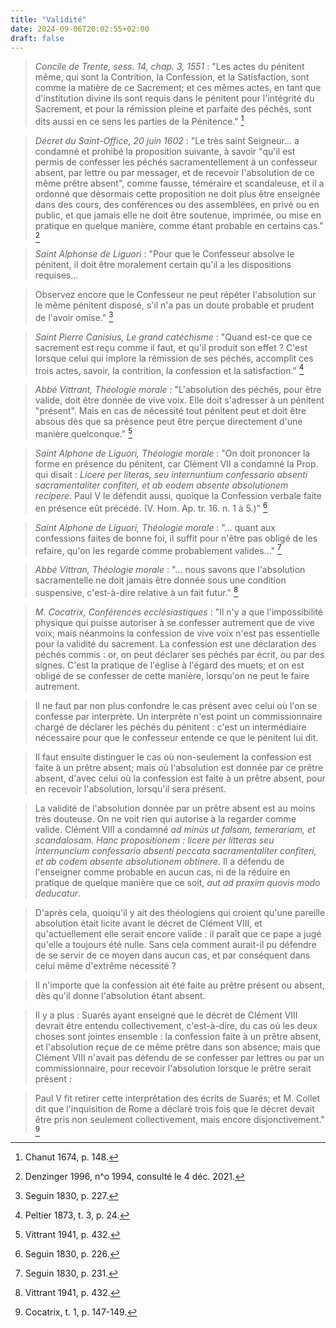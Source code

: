 ```yaml
---
title: "Validité"
date: 2024-09-06T20:02:55+02:00
draft: false
---
```



> *Concile de Trente, sess. 14, chap. 3, 1551* : "Les actes du pénitent même, qui sont la Contrition, la Confession, et la Satisfaction, sont comme la matière de ce Sacrement; et ces mêmes actes, en tant que d'institution divine ils sont requis dans le pénitent pour l'intégrité du Sacrement, et pour la rémission pleine et parfaite des péchés, sont dits aussi en ce sens les parties de la Pénitence." [^1]

[^1]: Chanut 1674, p. 148.

> *Décret du Saint-Office, 20 juin 1602* : "Le très saint Seigneur... a condamné et prohibé la proposition suivante, à savoir "qu'il est permis de confesser les péchés sacramentellement à un confesseur absent, par lettre ou par messager, et de recevoir l'absolution de ce même prêtre absent", comme fausse, téméraire et scandaleuse, et il a ordonné que désormais cette proposition ne doit plus être enseignée dans des cours, des conférences ou des assemblées, en privé ou en public, et que jamais elle ne doit être soutenue, imprimée, ou mise en pratique en quelque manière, comme étant probable en certains cas." [^2]

[^2]: Denzinger 1996, n^o 1994, consulté le 4 déc. 2021. 

> *Saint Alphonse de Liguori* : "Pour que le Confesseur absolve le pénitent, il doit être moralement certain qu'il a les dispositions requises... 

> Observez encore que le Confesseur ne peut répéter l'absolution sur le même pénitent disposé, s'il n'a pas un doute probable et prudent de l'avoir omise." [^3]

[^3]: Seguin 1830, p. 227.

> *Saint Pierre Canisius, Le grand catéchisme* : "Quand est-ce que ce sacrement est reçu comme il faut, et qu'il produit son effet ? C'est lorsque celui qui implore la rémission de ses péchés, accomplit ces trois actes, savoir, la contrition, la confession et la satisfaction." [^4]

[^4]: Peltier 1873, t. 3, p. 24.

> *Abbé Vittrant, Théologie morale* : "L'absolution des péchés, pour être valide, doit être donnée de vive voix. Elle doit s'adresser à un pénitent "présent". Mais en cas de nécessité tout pénitent peut et doit être absous dès que sa présence peut être perçue directement d'une manière quelconque." [^5]

[^5]: Vittrant 1941, p. 432.

> *Saint Alphone de Liguori, Théologie morale* : "On doit prononcer la forme en présence du pénitent, car Clément VII a condamné la Prop. qui disait : *Licere per literas, seu internuntium confessario absenti sacramentaliter confiteri, et ab eodem absente absolutionem recipere*. Paul V le défendit aussi, quoique la Confession verbale faite en présence eût précédé. (V. Hom. Ap. tr. 16. n. 1 à 5.)" [^6]

[^6]: Seguin 1830, p. 226.

> *Saint Alphone de Liguori, Théologie morale* : "... quant aux confessions faites de bonne foi, il suffit pour n'être pas obligé de les refaire, qu'on les regarde comme probablement valides..." [^7]

[^7]: Seguin 1830, p. 231.

> *Abbé Vittran, Théologie morale* : "... nous savons que l'absolution sacramentelle ne doit jamais être donnée sous une condition suspensive, c'est-à-dire relative à un fait futur." [^8]

[^8]: Vittrant 1941, p. 432.

> *M. Cocatrix, Conférences ecclésiastiques* : "Il n'y a que l'impossibilité physique qui puisse autoriser à se confesser autrement que de vive voix; mais néanmoins la confession de vive voix n'est pas essentielle pour la validité du sacrement. La confession est une déclaration des péchés commis : or, on peut déclarer ses péchés par écrit, ou par des signes. C'est la pratique de l'église à l'égard des muets; et on est obligé de se confesser de cette manière, lorsqu'on ne peut le faire autrement.

> Il ne faut par non plus confondre le cas présent avec celui où l'on se confesse par interprète. Un interprète n'est point un commissionnaire chargé de déclarer les péchés du pénitent : c'est un intermédiaire nécessaire pour que le confesseur entende ce que le pénitent lui dit.

> Il faut ensuite distinguer le cas où non-seulement la confession est faite à un prêtre absent; mais où l'absolution est donnée par ce prêtre absent, d'avec celui où la confession est faite à un prêtre absent, pour en recevoir l'absolution, lorsqu'il sera présent.

> La validité de l'absolution donnée par un prêtre absent est au moins très douteuse. On ne voit rien qui autorise à la regarder comme valide. Clément VIII a condamné *ad minùs ut falsam, temerariam, et scandalosam. Hanc propositionem : licere per litteras seu internuncium confessario absenti peccata sacramentaliter confiteri, et ab codem absente absolutionem obtinere*. Il a défendu de l'enseigner comme probable en aucun cas, ni de la réduire en pratique de quelque manière que ce soit, *aut ad praxim quovis modo deducatur*.

> D'après cela, quoiqu'il y ait des théologiens qui croient qu'une pareille absolution était licite avant le décret de Clément VIII, et qu'actuellement elle serait encore valide : il paraît que ce pape a jugé qu'elle a toujours été nulle. Sans cela comment aurait-il pu défendre de se servir de ce moyen dans aucun cas, et par conséquent dans celui même d'extrême nécessité ?

> Il n'importe que la confession ait été faite au prêtre présent ou absent, dès qu'il donne l'absolution étant absent.

> Il y a plus : Suarés ayant enseigné que le décret de Clément VIII devrait être entendu collectivement, c'est-à-dire, du cas où les deux choses sont jointes ensemble : la confession faite à un prêtre absent, et l'absolution reçue de ce même prêtre dans son absence; mais que Clément VIII n'avait pas défendu de se confesser par lettres ou par un commissionnaire, pour recevoir l'absolution lorsque le prêtre serait présent : 

> Paul V fit retirer cette interprétation des écrits de Suarés; et M. Collet dit que l'inquisition de Rome a déclaré trois fois que le décret devait être pris non seulement collectivement, mais encore disjonctivement." [^9]

[^9]: Cocatrix, t. 1, p. 147-149.



